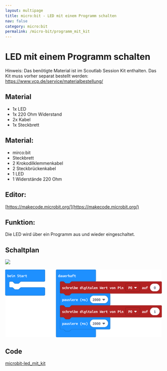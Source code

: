 ```yaml
---
layout: multipage
title: micro:bit - LED mit einem Programm schalten
nav: false
category: micro:bit
permalink: /micro-bit/programm_mit_kit
---
```

# LED mit einem Programm schalten

<div class="alert alert-warning" role="alert">
Hinweis: Das benötigte Material ist im Scoutlab Session Kit enthalten. Das Kit muss vorher separat bestellt werden:
<a href="https://www.vcp.de/service/materialbestellung/#c288">https://www.vcp.de/service/materialbestellung/</a>
</div>


## Material
* 1x LED
* 1x 220 Ohm Widerstand
* 2x Kabel
* 1x Steckbrett

<!--![Material: LED mit einem Programm schalten](images/material_led1.png) -->

<div style="page-break-after: always;"></div>

## Material:

+ mirco:bit
+ Steckbrett
+ 2 Krokodilklemmenkabel
+ 2 Steckbrückenkabel
+ 1 LED
+ 1 Widerstände 220 Ohm

## Editor:

[https://makecode.microbit.org/](https://makecode.microbit.org/)

## Funktion:

Die LED wird über ein Programm aus und wieder eingeschaltet.

## Schaltplan


![](images/mircobit_led_programm_großes_Steckbrett_Steckplatine.png)

![](images/microbit-Screenshot_led.png)

## Code
[microbit-led_mit_kit](appendix/microbit-led_mit_kit.hex)

